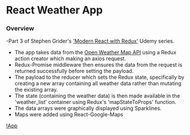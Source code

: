 # React Weather App

### Overview

-Part 3 of Stephen Grider's ['Modern React with Redux'](https://www.udemy.com/react-redux/) Udemy series.

- The app takes data from the [Open Weather Map API](https://openweathermap.org/) using a Redux action creator which making an axios request.
- Redux-Promise middleware then ensures the data from the request is returned successfully before setting the payload.
- The payload to the reducer which sets the Redux state, specifically by creating a new array containing all weather data rather than mutating the existing array.
- The state (containing the weather data) is then made available in the 'weather_list' container using Redux's 'mapStateToProps' function.
- The data arrays were graphically displayed using Sparklines.
- Maps were added using React-Google-Maps

[!App](./images/1.png)
